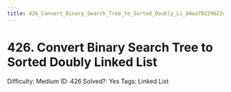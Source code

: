 ```yaml
---
title: 426_Convert_Binary_Search_Tree_to_Sorted_Doubly_Li_b0aa70229622495baafd3beb5d06b91e
---
```


# 426. Convert Binary Search Tree to Sorted Doubly Linked List

Difficulty: Medium
ID: 426
Solved?: Yes
Tags: Linked List